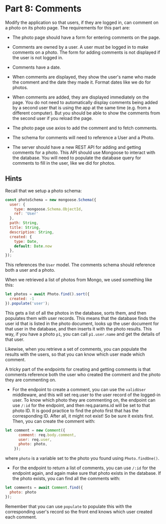 # Part 8: Comments

Modify the application so that users, if they are logged in, can comment on a
photo on its photo page. The requirements for this part are:

- The photo page should have a form for entering comments on the page.

- Comments are owned by a user. A user must be logged in to make comments on a
  photo. The form for adding comments is not displayed if the user is not logged
  in.

- Comments have a date.

- When comments are displayed, they show the user's name who made the comment
  and the date they made it. Format dates like we do for photos.

- When comments are added, they are displayed immediately on the page. You do
  not need to automatically display comments being added by a second user that
  is using the app at the same time (e.g. from a different computer). But you
  should be able to show the comments from the second user if you reload the
  page.

- The photo page use axios to add the comment and to
  fetch comments.

- The schema for comments will need to reference a User and a Photo.

- The server should have a new REST API for adding and getting comments for a
  photo. This API should use Mongoose to interact with the database. You will
  need to populate the database query for comments to fill in the user, like we
  did for photos.

## Hints

Recall that we setup a photo schema:

```javascript
const photoSchema = new mongoose.Schema({
  user: {
    type: mongoose.Schema.ObjectId,
    ref: 'User'
  },
  path: String,
  title: String,
  description: String,
  created: {
    type: Date,
    default: Date.now
  },
});
```

This references the `User` model. The comments schema should reference both a user and a photo.

When we retrieved a list of photos from Mongo, we used something like this:

```javascript
let photos = await Photo.find().sort({
  created: -1
}).populate('user');
```

This gets a list of all the photos in the database, sorts them, and then populates them with user records. This means that
the database finds the user id that is listed in the photo document, looks up the user document for that user in the database,
and then inserts it with the photo results. This way, if you have a photo `p1`, you can call `p1.user.name` and get the details
of that user.

Likewise, when you retrieve a set of comments, you can populate the results with the users, so that you can know which user
made which comment.

A tricky part of the endpoints for creating and getting comments is that comments reference both the user who created the comment and the photo they are commenting on.

* For the endpoint to create a comment, you can use the `validUser` middleware, and this will set req.user to the user record of the logged-in user. To know which photo they are commenting on, the endpoint can use `/:id` for the endpoint, and then req.params.id will be set to that photo ID. It is good practice to find the photo first that has the corresponding ID. After all, it might not exist! So be sure it exists first. Then, you can create the comment with:

```javascript
let comment = new Comment({
      comment: req.body.comment,
      user: req.user,
      photo: photo,
    });
```

where `photo` is a variable set to the photo you found using `Photo.findOne()`.

* For the endpoint to return a list of comments, you can use `/:id` for the endpoint again, and again make sure that photo exists in the database. If the photo exists, you can find all the comments with:

```javascript
let comments = await Comment.find({
  photo: photo
});
```

Remember that you can use `populate` to populate this with the corresponding user's record so the front end knows which user created each comment.
